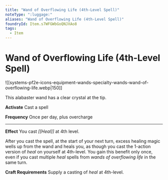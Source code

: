 ```yaml
---
title: "Wand of Overflowing Life (4th-Level Spell)"
noteType: ":luggage:"
aliases: "Wand of Overflowing Life (4th-Level Spell)"
foundryId: Item.s7WFGWbGoQNJXAo8
tags:
  - Item
---
```


# Wand of Overflowing Life (4th-Level Spell)
![[systems-pf2e-icons-equipment-wands-specialty-wands-wand-of-overflowing-life.webp|150]]

This alabaster wand has a clear crystal at the tip.

**Activate** Cast a spell

**Frequency** Once per day, plus overcharge

* * *

**Effect** You cast _[[Heal]]_ at 4th level.

After you cast the spell, at the start of your next turn, excess healing magic wells up from the wand and heals you, as though you cast the 1-action version of _heal_ on yourself at 4th-level. You gain this benefit only once, even if you cast multiple _heal_ spells from _wands of overflowing life_ in the same turn.

**Craft Requirements** Supply a casting of _heal_ at 4th-level.
